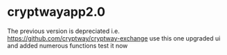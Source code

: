 # cryptwayapp2.0
The previous version is depreciated  i.e. https://github.com/cryptway/cryptway-exchange use this one upgraded ui and added numerous functions test it now
